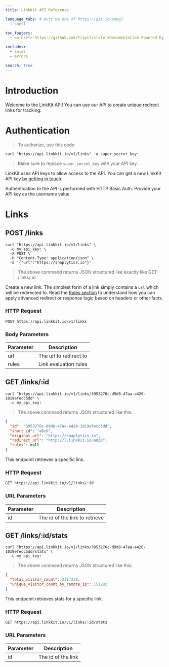 ```yaml
---
title: LinkKit API Reference

language_tabs: # must be one of https://git.io/vQNgJ
  - shell

toc_footers:
  - <a href='https://github.com/tripit/slate'>Documentation Powered by Slate</a>

includes:
  - rules
  - errors

search: true
---
```


# Introduction

Welcome to the LinkKit API! You can use our API to create unique redirect links for tracking.

# Authentication

> To authorize, use this code:

```shell
curl "https://api.linkkit.io/v1/links" -u super_secret_key:
```

> Make sure to replace `super_secret_key` with your API key.

LinkKit uses API keys to allow access to the API. You can get a new LinkKit API key [by getting in touch](mailto:admin@linkkit.io).

Authentication to the API is performed with HTTP Basic Auth. Provide your API key as the username value.

# Links

## POST /links

```shell
curl "https://api.linkkit.io/v1/links" \
  -u my_api_key: \
  -X POST \
  -H "Content-Type: application/json" \
  -d '{"url":"https://snaplytics.io"}'
```

> The above command returns JSON structured like exactly like GET /links/:id

Create a new link. The simplest form of a link simply contains a `url` which will be redirected to. Read the [Rules section](#rules) to understand how you can apply advanced redirect or response logic based on headers or other facts.

### HTTP Request

`POST https://api.linkkit.io/v1/links`

### Body Parameters

Parameter | Description
--------- | -----------
url | The url to redirect to
rules | Link evaluation rules

## GET /links/:id

```shell
curl "https://api.linkkit.io/v1/links/3953276c-d9d8-47aa-a420-1019efecc5dd" \
  -u my_api_key:
```

> The above command returns JSON structured like this:

```json
{
  "id": "3953276c-d9d8-47aa-a420-1019efecc5dd",
  "short_id": "a8zD",
  "original_url": "https://snaplytics.io",
  "redirect_url": "http://l.linkkit.io/a8zD",
  "rules": null
}
```

This endpoint retrieves a specific link.

### HTTP Request

`GET https://api.linkkit.io/v1/links/:id`

### URL Parameters

Parameter | Description
--------- | -----------
id | The id of the link to retrieve

## GET /links/:id/stats

```shell
curl "https://api.linkkit.io/v1/links/3953276c-d9d8-47aa-a420-1019efecc5dd/stats" \
  -u my_api_key:
```

> The above command returns JSON structured like this:

```json
{
  "total_visitor_count": 2317238,
  "unique_visitor_count_by_remote_ip": 151282
}
```

This endpoint retrieves stats for a specific link.

### HTTP Request

`GET https://api.linkkit.io/v1/links/:id/stats`

### URL Parameters

Parameter | Description
--------- | -----------
id | The id of the link
